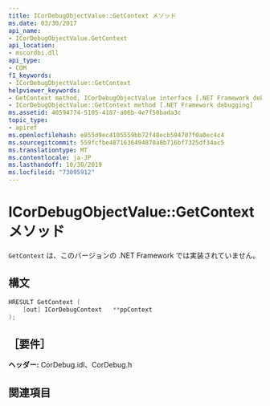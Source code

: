 ```yaml
---
title: ICorDebugObjectValue::GetContext メソッド
ms.date: 03/30/2017
api_name:
- ICorDebugObjectValue.GetContext
api_location:
- mscordbi.dll
api_type:
- COM
f1_keywords:
- ICorDebugObjectValue::GetContext
helpviewer_keywords:
- GetContext method, ICorDebugObjectValue interface [.NET Framework debugging]
- ICorDebugObjectValue::GetContext method [.NET Framework debugging]
ms.assetid: 40594774-5105-4187-a06b-4e7f50bada3c
topic_type:
- apiref
ms.openlocfilehash: e855d9ec4105559bb72f48ecb594707f0a0ec4c4
ms.sourcegitcommit: 559fcfbe4871636494870a8b716bf7325df34ac5
ms.translationtype: MT
ms.contentlocale: ja-JP
ms.lasthandoff: 10/30/2019
ms.locfileid: "73095912"
---
```

# <a name="icordebugobjectvaluegetcontext-method"></a>ICorDebugObjectValue::GetContext メソッド
`GetContext` は、このバージョンの .NET Framework では実装されていません。  
  
## <a name="syntax"></a>構文  
  
```cpp  
HRESULT GetContext (  
    [out] ICorDebugContext   **ppContext  
);  
```  
  
## <a name="requirements"></a>［要件］  
 **ヘッダー:** CorDebug.idl、CorDebug.h  
  
## <a name="see-also"></a>関連項目
